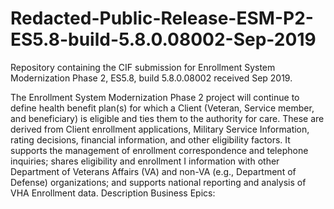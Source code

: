 # Redacted-Public-Release-ESM-P2-ES5.8-build-5.8.0.08002-Sep-2019
Repository containing the CIF submission for Enrollment System Modernization Phase 2, ES5.8, build 5.8.0.08002 received Sep 2019.

The Enrollment System Modernization Phase 2 project will continue to define health benefit plan(s) for which a Client (Veteran, Service member, and beneficiary) is eligible and ties them to the authority for care. These are derived from Client enrollment applications, Military Service Information, rating decisions, financial information, and other eligibility factors. It supports the management of enrollment correspondence and telephone inquiries; shares eligibility and enrollment I information with other Department of Veterans Affairs (VA) and non-VA (e.g., Department of Defense) organizations; and supports national reporting and analysis of VHA Enrollment data. 
Description Business Epics: 
